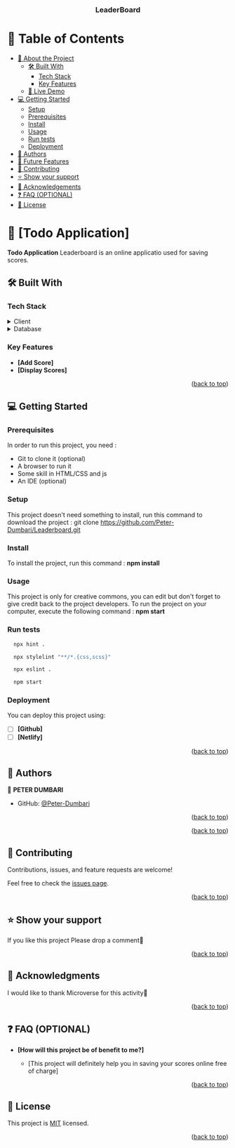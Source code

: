 <a name="readme-top"></a>

<div align="center">
  <h3><b>LeaderBoard</b></h3>
</div>

# 📗 Table of Contents

- [📖 About the Project](#about-project)
  - [🛠 Built With](#built-with)
    - [Tech Stack](#tech-stack)
    - [Key Features](#key-features)
  - [🚀 Live Demo](#live-demo)
- [💻 Getting Started](#getting-started)
  - [Setup](#setup)
  - [Prerequisites](#prerequisites)
  - [Install](#install)
  - [Usage](#usage)
  - [Run tests](#run-tests)
  - [Deployment](#deployment)
- [👥 Authors](#authors)
- [🔭 Future Features](#future-features)
- [🤝 Contributing](#contributing)
- [⭐️ Show your support](#support)
- [🙏 Acknowledgements](#acknowledgements)
- [❓ FAQ (OPTIONAL)](#faq)
- [📝 License](#license)

# 📖 [Todo Application] <a name="about-project"></a>

**Todo Application** Leaderboard is an online applicatio used for saving scores.

## 🛠 Built With <a name="built-with"></a>

### Tech Stack <a name="tech-stack"></a>

<details>
  <summary>Client</summary>
  <ul>
    <li><a href="">HTML</a></li>
    <li><a href="">CSS</a></li>
    <li><a href="">JAVASCRIPT</a></li>
    <li><a href="">LINTERS</a></li>
    <li><a href="">WEBPACK</a></li>
  </ul>
</details>

<details>
<summary>Database</summary>
  <ul>
    <li><a href="">Local Storage</a></li>
  </ul>
</details>

### Key Features <a name="key-features"></a>

- **[Add Score]**
- **[Display Scores]**

<p align="right">(<a href="#readme-top">back to top</a>)</p>

## 💻 Getting Started <a name="getting-started"></a>

### Prerequisites

In order to run this project, you need :

- Git to clone it (optional)
- A browser to run it
- Some skill in HTML/CSS and js
- An IDE (optional)

### Setup

This project doesn't need something to install, run this command to download the project :
git clone https://github.com/Peter-Dumbari/Leaderboard.git

### Install

To install the project, run this command :
**npm install**

### Usage

This project is only for creative commons, you can edit but don't forget to give credit back to the project developers.
To run the project on your computer, execute the following command :
**npm start**

### Run tests

```sh
  npx hint .
```

```sh
  npx stylelint "**/*.{css,scss}"
```

```sh
  npx eslint .
```

```sh
  npm start
```

### Deployment

You can deploy this project using:

- [ ] **[Github]**
- [ ] **[Netlify]**

<p align="right">(<a href="#readme-top">back to top</a>)</p>

## 👥 Authors <a name="authors"></a>

👤 **PETER DUMBARI**

- GitHub: [@Peter-Dumbari](https://github.com/github.com/peter-dumbari)

<p align="right">(<a href="#readme-top">back to top</a>)</p>

<p align="right">(<a href="#readme-top">back to top</a>)</p>

## 🤝 Contributing <a name="contributing"></a>

Contributions, issues, and feature requests are welcome!

Feel free to check the [issues page](../../issues/).

<p align="right">(<a href="#readme-top">back to top</a>)</p>

## ⭐️ Show your support <a name="support"></a>

If you like this project Please drop a comment🤗

<p align="right">(<a href="#readme-top">back to top</a>)</p>

## 🙏 Acknowledgments <a name="acknowledgements"></a>

I would like to thank Microverse for this activity🤗

<p align="right">(<a href="#readme-top">back to top</a>)</p>

## ❓ FAQ (OPTIONAL) <a name="faq"></a>

- **[How will this project be of benefit to me?]**

  - [This project will definitely help you in saving your scores online free of charge]

<p align="right">(<a href="#readme-top">back to top</a>)</p>

## 📝 License <a name="license"></a>

This project is [MIT](./MIT.md) licensed.

<p align="right">(<a href="#readme-top">back to top</a>)</p>
